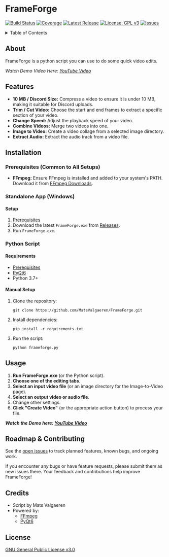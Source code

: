 # FrameForge

[![Build Status](https://img.shields.io/github/actions/workflow/status/username/repo/ci.yml?branch=main)](https://github.com/MatsValgaeren/FrameForge/actions)
[![Coverage](https://img.shields.io/codecov/c/github/username/repo)](https://codecov.io/gh/username/repo)
[![Latest Release](https://img.shields.io/github/v/release/username/repo)](https://github.com/MatsValgaeren/FrameForge/releases)
[![License: GPL v3](https://img.shields.io/badge/License-GPLv3-blue.svg)](LICENSE)
[![Issues](https://img.shields.io/github/issues/username/repo)](https://github.com/MatsValgaeren/FrameForge/issues)

</div>

<details>
<summary>Table of Contents</summary>

- [About](#about)
- [Features](#features)
- [Installation](#installation)
  - [Prerequisites](#prerequisites-common-to-all-setups)
  - [Standalone App (Windows)](#standalone-app-windows)
  - [Python Script](#python-script)
- [Usage](#usage)
- [Roadmap & Contributing](#roadmap--contributing)
- [Credits](#credits)
- [License](#license)

</details>


## About

FrameForge is a python script you can use to do some quick video edits.

*Watch Demo Video Here: [YouTube Video](https://youtu.be/SPfN98WdyZ4)*


## Features

-   **10 MB / Discord Size:** Compress a video to ensure it is under 10 MB, making it suitable for Discord uploads.
-   **Trim / Cut Video:** Choose the start and end frames to extract a specific section of your video.
-   **Change Speed:** Adjust the playback speed of your video.
-   **Combine Videos:** Merge two videos into one.
-   **Image to Video:** Create a video collage from a selected image directory.
-   **Extract Audio:** Extract the audio track from a video file.


## Installation

### Prerequisites (Common to All Setups)

-   **FFmpeg:** Ensure FFmpeg is installed and added to your system's PATH. Download it from [FFmpeg Downloads](https://www.ffmpeg.org/download.html).

### Standalone App (Windows)

#### Setup

1.  [Prerequisites](#prerequisites-common-to-all-setups)
2.  Download the latest `FrameForge.exe` from [Releases](https://github.com/MatsValgaeren/FrameForge/releases).
3.  Run `FrameForge.exe`.

### Python Script

#### Requirements

-   [Prerequisites](#prerequisites-common-to-all-setups)
-   [PyQt6](https://pypi.org/project/PyQt6/)
-   Python 3.7+

#### Manual Setup

1.  Clone the repository:

    ```
    git clone https://github.com/MatsValgaeren/FrameForge.git
    ```
2.  Install dependencies:

    ```
    pip install -r requirements.txt
    ```
3.  Run the script:

    ```
    python frameforge.py
    ```


## Usage

1.  **Run FrameForge.exe** (or the Python script).
2.  **Choose one of the editing tabs**.
3.  **Select an input video file** (or an image directory for the Image-to-Video page).
4.  **Select an output video or audio file**.
5.  Change other settings.
6.  **Click "Create Video"** (or the appropriate action button) to process your file.

***Watch the Demo here: [YouTube Video](https://youtu.be/SPfN98WdyZ4)***


## Roadmap & Contributing

See the [open issues](https://github.com/MatsValgaeren/FrameForge/issues) to track planned features, known bugs, and ongoing work.

If you encounter any bugs or have feature requests, please submit them as new issues there.  Your feedback and contributions help improve FrameForge!


## Credits

-   Script by Mats Valgaeren
-   Powered by:
    -   [FFmpeg](https://github.com/FFmpeg/FFmpeg)
    -   [PyQt6](https://pypi.org/project/PyQt6/)


## License

[GNU General Public License v3.0](LICENSE)
